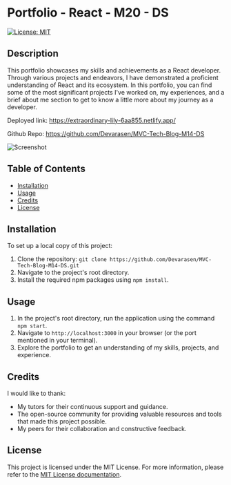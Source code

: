 # Portfolio - React - M20 - DS

[![License: MIT](https://img.shields.io/badge/License-MIT-yellow.svg)](https://opensource.org/licenses/MIT)

## Description

This portfolio showcases my skills and achievements as a React developer. Through various projects and endeavors, I have demonstrated a proficient understanding of React and its ecosystem. In this portfolio, you can find some of the most significant projects I've worked on, my experiences, and a brief about me section to get to know a little more about my journey as a developer.

Deployed link: https://extraordinary-lily-6aa855.netlify.app/

Github Repo: https://github.com/Devarasen/MVC-Tech-Blog-M14-DS

![Screenshot](./public/assets/Project%20Screenshot.PNG)

## Table of Contents

- [Installation](#installation)
- [Usage](#usage)
- [Credits](#credits)
- [License](#license)

## Installation

To set up a local copy of this project:

1. Clone the repository: `git clone https://github.com/Devarasen/MVC-Tech-Blog-M14-DS.git`
2. Navigate to the project's root directory.
3. Install the required npm packages using `npm install`.

## Usage

1. In the project's root directory, run the application using the command `npm start`.
2. Navigate to `http://localhost:3000` in your browser (or the port mentioned in your terminal).
3. Explore the portfolio to get an understanding of my skills, projects, and experience.

## Credits

I would like to thank:
- My tutors for their continuous support and guidance.
- The open-source community for providing valuable resources and tools that made this project possible.
- My peers for their collaboration and constructive feedback.

## License

This project is licensed under the MIT License. For more information, please refer to the [MIT License documentation](https://opensource.org/licenses/MIT).